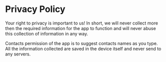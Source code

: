 # Privacy Policy

Your right to privacy is important to us! In short, we will never collect more then the required information for the app to function and will never abuse this collection of information in any way.

Contacts permission of the app is to suggest contacts names as you type. All the information collected are saved in the device itself and never send to any servers.
